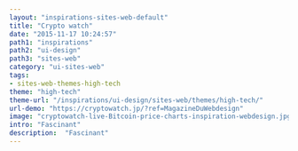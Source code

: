 ```yaml
---
layout: "inspirations-sites-web-default"
title: "Crypto watch"
date: "2015-11-17 10:24:57"
path1: "inspirations"
path2: "ui-design"
path3: "sites-web"
category: "ui-sites-web"
tags:
- sites-web-themes-high-tech
theme: "high-tech"
theme-url: "/inspirations/ui-design/sites-web/themes/high-tech/"
url-demo: "https://cryptowatch.jp/?ref=MagazineDuWebdesign"
image: "cryptowatch-live-Bitcoin-price-charts-inspiration-webdesign.jpg"
intro: "Fascinant"
description:  "Fascinant"
---
```

